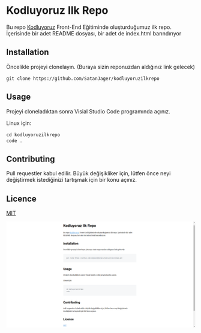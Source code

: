 # Kodluyoruz Ilk Repo

Bu repo [Kodluyoruz](https://www.kodluyoruz.org/) Front-End Eğitiminde oluşturduğumuz ilk repo. İçerisinde bir adet README dosyası, bir adet de index.html barındırıyor

## Installation

Öncelikle projeyi clonelayın. (Buraya sizin reponuzdan aldığınız link gelecek)

```git
git clone https://github.com/SatanJager/kodluyoruzilkrepo
```

## Usage

Projeyi cloneladıktan sonra Visial Studio Code programında açınız.

Linux için:

```git
cd kodluyoruzilkrepo
code .
```

## Contributing

Pull requestler kabul edilir. Büyük değişikliker için, lütfen önce neyi değiştirmek istediğinizi tartışmak için bir konu açınız.

## Licence

[MIT](https://choosealicense.com/licenses/mit/)

![resim](https://raw.githubusercontent.com/Kodluyoruz/taskforce/main/git/odev1/figures/markdown.png)